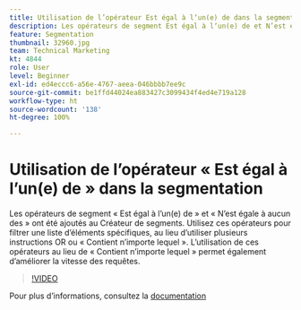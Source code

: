 ```yaml
---
title: Utilisation de l’opérateur Est égal à lʼun(e) de dans la segmentation
description: Les opérateurs de segment Est égal à lʼun(e) de et N’est égal à aucun des ont été ajoutés au Créateur de segments. Utilisez ces opérateurs pour filtrer une liste d’éléments spécifiques, au lieu d’utiliser plusieurs instructions OR ou Contient n’importe lequel. L’utilisation de ces opérateurs à la place de Contient n’importe lequel permet également d’améliorer la vitesse des requêtes.
feature: Segmentation
thumbnail: 32960.jpg
team: Technical Marketing
kt: 4844
role: User
level: Beginner
exl-id: ed4eccc6-a56e-4767-aeea-046bbbb7ee9c
source-git-commit: be1ffd44024ea883427c3099434f4ed4e719a128
workflow-type: ht
source-wordcount: '138'
ht-degree: 100%

---
```


# Utilisation de l’opérateur « Est égal à l’un(e) de » dans la segmentation

Les opérateurs de segment « Est égal à lʼun(e) de » et « Nʼest égale à aucun des » ont été ajoutés au Créateur de segments. Utilisez ces opérateurs pour filtrer une liste d’éléments spécifiques, au lieu d’utiliser plusieurs instructions OR ou « Contient n’importe lequel ». L’utilisation de ces opérateurs au lieu de « Contient nʼimporte lequel » permet également dʼaméliorer la vitesse des requêtes.

>[!VIDEO](https://video.tv.adobe.com/v/32960/?quality=12)

Pour plus d’informations, consultez la [documentation](https://experienceleague.adobe.com/docs/analytics/components/segmentation/segment-reference/seg-operators.html?lang=fr)
